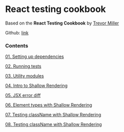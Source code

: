 # React testing cookbook
Based on the **React Testing Cookbook** by [Trevor Miller](https://egghead.io/courses/react-testing-cookbook)

Github: [link](https://github.com/eggheadio-projects/example-favorite-quotes/tree/master)

### Contents

[01. Setting up dependencies](https://github.com/xgirma/react-testing-cookbook/tree/master/chapters/ch.01)

[02. Running tests](https://github.com/xgirma/react-testing-cookbook/tree/master/chapters/ch.02)

[03. Utility modules](https://github.com/xgirma/react-testing-cookbook/tree/master/chapters/ch.03)

[04. Intro to Shallow Rendering](https://github.com/xgirma/react-testing-cookbook/tree/master/chapters/ch.04)

[05. JSX error diff](https://github.com/xgirma/react-testing-cookbook/tree/master/chapters/ch.05)

[06. Element types with Shallow Rendering](https://github.com/xgirma/react-testing-cookbook/tree/master/chapters/ch.06)

[07. Testing className with Shallow Rendering](https://github.com/xgirma/react-testing-cookbook/tree/master/chapters/ch.07)

[08. Testing className with Shallow Rendering](https://github.com/xgirma/react-testing-cookbook/tree/master/chapters/ch.08)